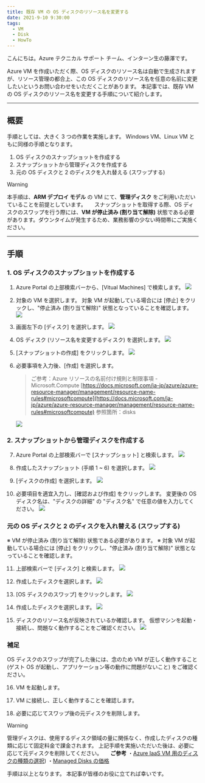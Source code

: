 ```yaml
---
title: 既存 VM の OS ディスクのリソース名を変更する
date: 2021-9-10 9:30:00
tags:
  - VM
  - Disk
  - HowTo
---
```


こんにちは。Azure テクニカル サポート チーム、インターン生の藤澤です。

Azure VM を作成いただく際、OS ディスクのリソース名は自動で生成されますが、リソース管理の都合上、この OS ディスクのリソース名を任意の名前に変更したいというお問い合わせをいただくことがあります。
本記事では、既存 VM の OS ディスクのリソース名を変更する手順について紹介します。

<!-- more -->

---

## 概要

手順としては、大きく 3 つの作業を実施します。
Windows VM、Linux VM ともに同様の手順となります。

1. OS ディスクのスナップショットを作成する
2. スナップショットから管理ディスクを作成する
3. 元の OS ディスクと 2 のディスクを入れ替える (スワップする)

> [!WARNING]
> 本手順は、**ARM デプロイ モデル** の VM にて、**管理ディスク** をご利用いただいていることを前提としています。
> 　
> スナップショットを取得する際、OS ディスクのスワップを行う際には、**VM が停止済み (割り当て解除)** 状態である必要があります。ダウンタイムが発生するため、業務影響の少ない時間帯にご実施ください。



---

## 手順
### 1. OS ディスクのスナップショットを作成する

1. Azure Portal の上部検索バーから、[Vitual Machines] で検索します。
   ![](./how-to-change-os-disk-name/01.png)

2. 対象の VM を選択します。
   対象 VM が起動している場合には [停止] をクリックし、"停止済み (割り当て解除)" 状態となっていることを確認します。
   ![](./how-to-change-os-disk-name/02.png)

3. 画面左下の [ディスク] を選択します。
   ![](./how-to-change-os-disk-name/03.png)

4. OS ディスク (リソース名を変更するディスク) を選択します。
   ![](./how-to-change-os-disk-name/04.png)

5. [スナップショットの作成] をクリックします。
   ![](./how-to-change-os-disk-name/05.png)

6. 必要事項を入力後、[作成] を選択します。

   > ご参考：Azure リソースの名前付け規則と制限事項 - Microsoft.Compute
   >[https://docs.microsoft.com/ja-jp/azure/azure-resource-manager/management/resource-name-rules#microsoftcompute](https://docs.microsoft.com/ja-jp/azure/azure-resource-manager/management/resource-name-rules#microsoftcompute)
   > 参照箇所：disks

   ![](./how-to-change-os-disk-name/06.png)


### 2. スナップショットから管理ディスクを作成する

7. Azure Portal の上部検索バーで [スナップショット] と検索します。
   ![](./how-to-change-os-disk-name/07.png)

8. 作成したスナップショット (手順 1 ~ 6) を選択します。
   ![](./how-to-change-os-disk-name/08.png)

9. [ディスクの作成] を選択します。
   ![](./how-to-change-os-disk-name/09.png)

10. 必要項目を適宜入力し、[確認および作成] をクリックします。
    変更後の OS ディスク名は、"ディスクの詳細" の "ディスク名" で任意の値を入力してください。
    ![](./how-to-change-os-disk-name/10.png)


### 元の OS ディスクと 2 のディスクを入れ替える (スワップする)
※ VM が停止済み (割り当て解除) 状態である必要があります。
※ 対象 VM が起動している場合には [停止] をクリックし、"停止済み (割り当て解除)" 状態となっていることを確認します。

11. 上部検索バーで [ディスク] と検索します。
    ![](./how-to-change-os-disk-name/11.png)

12. 作成したディスクを選択します。
    ![](./how-to-change-os-disk-name/12.png)

13. [OS ディスクのスワップ] をクリックします。
    ![](./how-to-change-os-disk-name/13.png)

14. 作成したディスクを選択します。
    ![](./how-to-change-os-disk-name/14.png)

15. ディスクのリソース名が反映されているか確認します。
    仮想マシンを起動・接続し、問題なく動作することをご確認ください。
    ![](./how-to-change-os-disk-name/15.png)

### 補足

OS ディスクのスワップが完了した後には、念のため VM が正しく動作すること (ゲスト OS が起動し、アプリケーション等の動作に問題がないこと) をご確認ください。


16. VM を起動します。

17. VM に接続し、正しく動作することを確認します。

18. 必要に応じてスワップ後の元ディスクを削除します。

> [!WARNING]
> 管理ディスクは、使用するディスク領域の量に関係なく、作成したディスクの種類に応じて固定料金で課金されます。
> 上記手順を実施いただいた後は、必要に応じて元ディスクを削除してください。
> 　
> **ご参考**
> ・[Azure IaaS VM 用のディスクの種類の選択](https://docs.microsoft.com/ja-jp/azure/virtual-machines/disks-types)) 
> ・[Managed Disks の価格](https://azure.microsoft.com/ja-jp/pricing/details/managed-disks/)




手順は以上となります。
本記事が皆様のお役に立てれば幸いです。